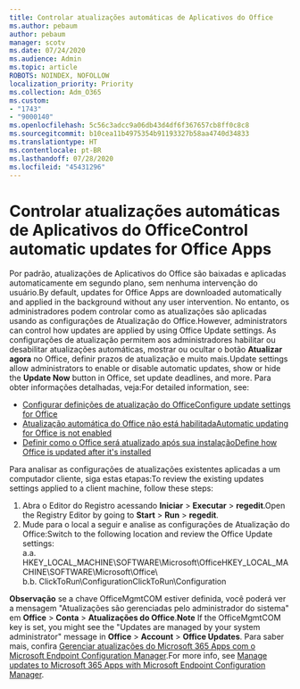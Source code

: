 ```yaml
---
title: Controlar atualizações automáticas de Aplicativos do Office
ms.author: pebaum
author: pebaum
manager: scotv
ms.date: 07/24/2020
ms.audience: Admin
ms.topic: article
ROBOTS: NOINDEX, NOFOLLOW
localization_priority: Priority
ms.collection: Adm_O365
ms.custom:
- "1743"
- "9000140"
ms.openlocfilehash: 5c56c3adcc9a06db43d4df6f367657cb8ff0c8c8
ms.sourcegitcommit: b10cea11b4975354b91193327b58aa4740d34833
ms.translationtype: HT
ms.contentlocale: pt-BR
ms.lasthandoff: 07/28/2020
ms.locfileid: "45431296"
---
```

# <a name="control-automatic-updates-for-office-apps"></a><span data-ttu-id="18930-102">Controlar atualizações automáticas de Aplicativos do Office</span><span class="sxs-lookup"><span data-stu-id="18930-102">Control automatic updates for Office Apps</span></span>

<span data-ttu-id="18930-103">Por padrão, atualizações de Aplicativos do Office são baixadas e aplicadas automaticamente em segundo plano, sem nenhuma intervenção do usuário.</span><span class="sxs-lookup"><span data-stu-id="18930-103">By default, updates for Office Apps are downloaded automatically and applied in the background without any user intervention.</span></span> <span data-ttu-id="18930-104">No entanto, os administradores podem controlar como as atualizações são aplicadas usando as configurações de Atualização do Office.</span><span class="sxs-lookup"><span data-stu-id="18930-104">However, administrators can control how updates are applied by using Office Update settings.</span></span> <span data-ttu-id="18930-105">As configurações de atualização permitem aos administradores habilitar ou desabilitar atualizações automáticas, mostrar ou ocultar o botão **Atualizar agora** no Office, definir prazos de atualização e muito mais.</span><span class="sxs-lookup"><span data-stu-id="18930-105">Update settings allow administrators to enable or disable automatic updates, show or hide the **Update Now** button in Office, set update deadlines, and more.</span></span> <span data-ttu-id="18930-106">Para obter informações detalhadas, veja:</span><span class="sxs-lookup"><span data-stu-id="18930-106">For detailed information, see:</span></span>

- [<span data-ttu-id="18930-107">Configurar definições de atualização do Office</span><span class="sxs-lookup"><span data-stu-id="18930-107">Configure update settings for Office</span></span>](https://docs.microsoft.com/deployoffice/configure-update-settings-for-office-365-proplus)  
- [<span data-ttu-id="18930-108">Atualização automática do Office não está habilitada</span><span class="sxs-lookup"><span data-stu-id="18930-108">Automatic updating for Office is not enabled</span></span>](https://support.microsoft.com/help/2753538/automatic-updating-for-office-2013-and-office-2016-click-to-run-is-not)  
- [<span data-ttu-id="18930-109">Definir como o Office será atualizado após sua instalação</span><span class="sxs-lookup"><span data-stu-id="18930-109">Define how Office is updated after it's installed</span></span>](https://docs.microsoft.com/deployoffice/configuration-options-for-the-office-2016-deployment-tool#updates-element)

<span data-ttu-id="18930-110">Para analisar as configurações de atualizações existentes aplicadas a um computador cliente, siga estas etapas:</span><span class="sxs-lookup"><span data-stu-id="18930-110">To review the existing updates settings applied to a client machine, follow these steps:</span></span>

1. <span data-ttu-id="18930-111">Abra o Editor do Registro acessando **Iniciar** > **Executar** > **regedit**.</span><span class="sxs-lookup"><span data-stu-id="18930-111">Open the Registry Editor by going to **Start** > **Run** > **regedit**.</span></span>
2. <span data-ttu-id="18930-112">Mude para o local a seguir e analise as configurações de Atualização do Office:</span><span class="sxs-lookup"><span data-stu-id="18930-112">Switch to the following location and review the Office Update settings:</span></span>  
    <span data-ttu-id="18930-113">a.</span><span class="sxs-lookup"><span data-stu-id="18930-113">a.</span></span> <span data-ttu-id="18930-114">HKEY_LOCAL_MACHINE\SOFTWARE\Microsoft\Office</span><span class="sxs-lookup"><span data-stu-id="18930-114">HKEY_LOCAL_MACHINE\SOFTWARE\Microsoft\Office</span></span>\  
    <span data-ttu-id="18930-115">b.</span><span class="sxs-lookup"><span data-stu-id="18930-115">b.</span></span> <span data-ttu-id="18930-116">ClickToRun\Configuration</span><span class="sxs-lookup"><span data-stu-id="18930-116">ClickToRun\Configuration</span></span>

<span data-ttu-id="18930-117">**Observação** se a chave OfficeMgmtCOM estiver definida, você poderá ver a mensagem "Atualizações são gerenciadas pelo administrador do sistema" em **Office** > **Conta** > **Atualizações do Office**.</span><span class="sxs-lookup"><span data-stu-id="18930-117">**Note**  If the OfficeMgmtCOM key is set, you might see the "Updates are managed by your system administrator" message in **Office** > **Account** > **Office Updates**.</span></span> <span data-ttu-id="18930-118">Para saber mais, confira [Gerenciar atualizações do Microsoft 365 Apps com o Microsoft Endpoint Configuration Manager](https://docs.microsoft.com/deployoffice/manage-updates-to-office-365-proplus-with-system-center-configuration-manager#method-1-use-office-deployment-tool-to-enable-office-365-clients-to-receive-updates-from-configuration-manager).</span><span class="sxs-lookup"><span data-stu-id="18930-118">For more info, see [Manage updates to Microsoft 365 Apps with Microsoft Endpoint Configuration Manager](https://docs.microsoft.com/deployoffice/manage-updates-to-office-365-proplus-with-system-center-configuration-manager#method-1-use-office-deployment-tool-to-enable-office-365-clients-to-receive-updates-from-configuration-manager).</span></span>  